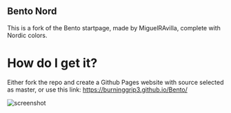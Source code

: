 ## Bento Nord
This is a fork of the Bento startpage, made by MiguelRAvilla, complete with Nordic colors.

# How do I get it?
Either fork the repo and create a Github Pages website with source selected as master, or use this link: https://burninggrip3.github.io/Bento/


![screenshot](https://github.com/BurningGrip3/Bento-Nord/blob/master/screenshot/scrnshot.png)

